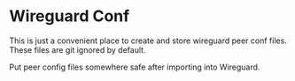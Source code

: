 # Wireguard Conf

This is just a convenient place to create and store wireguard peer conf files. These files are git ignored by default.

Put peer config files somewhere safe after importing into Wireguard.
